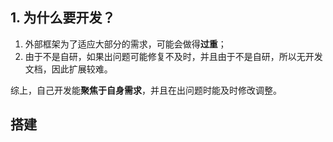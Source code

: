 ## 1. 为什么要开发？
1. 外部框架为了适应大部分的需求，可能会做得**过重**；
2. 由于不是自研，如果出问题可能修复不及时，并且由于不是自研，所以无开发文档，因此扩展较难。

综上，自己开发能**聚焦于自身需求**，并且在出问题时能及时修改调整。

## 搭建